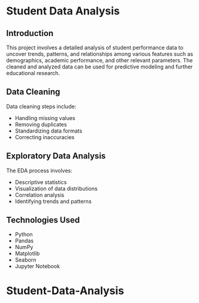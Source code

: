 # Student Data Analysis

## Introduction

This project involves a detailed analysis of student performance data to uncover trends, patterns, and relationships among various features such as demographics, academic performance, and other relevant parameters. The cleaned and analyzed data can be used for predictive modeling and further educational research.

## Data Cleaning

Data cleaning steps include:

- Handling missing values
- Removing duplicates
- Standardizing data formats
- Correcting inaccuracies

## Exploratory Data Analysis

The EDA process involves:

- Descriptive statistics
- Visualization of data distributions
- Correlation analysis
- Identifying trends and patterns

## Technologies Used

- Python
- Pandas
- NumPy
- Matplotlib
- Seaborn
- Jupyter Notebook
# Student-Data-Analysis
